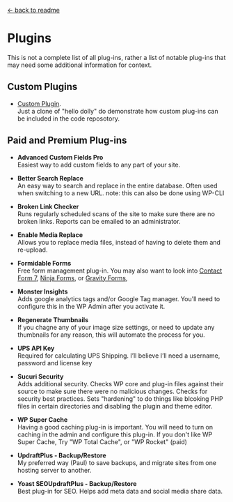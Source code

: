 [&larr; back to readme](../readme.md)
# Plugins
This is not a complete list of all plug-ins, rather a list of notable plug-ins that may need some additional information for context.


## Custom Plugins

* [Custom Plugin](https://github.com/paulstroot/wordpress_starter/tree/main/src/wp-content/plugins/ocupop-custom).<br/>
Just a clone of "hello dolly" do demonstrate how custom plug-ins can be included in the code reposotory.

## Paid and Premium Plug-ins

* **Advanced Custom Fields Pro**\
Easiest way to add custom fields to any part of your site.

* **Better Search Replace**\
An easy way to search and replace in the entire database. Often used when switching to a new URL. note: this can also be done using WP-CLI

* **Broken Link Checker**\
Runs regularly scheduled scans of the site to make sure there are no broken links. Reports can be emailed to an administrator.

* **Enable Media Replace**\
Allows you to replace media files, instead of having to delete them and re-upload.

* **Formidable Forms**\
Free form management plug-in. You may also want to look into [Contact Form 7](https://wordpress.org/plugins/contact-form-7/), [Ninja Forms](https://wordpress.org/plugins/ninja-forms/), or [Gravity Forms](https://www.gravityforms.com/),

* **Monster Insights** \
Adds google analytics tags and/or Google Tag manager. You'll need to configure this in the WP Admin after you activate it.

* **Regenerate Thumbnails** \
If you chagne any of your image size settings, or need to update any thumbnails for any reason, this will automate the process for you.

* **UPS API Key** \
Required for calculating UPS Shipping. I’ll believe I’ll need a username, password and license key

* **Sucuri Security** \
Adds additional security. Checks WP core and plug-in files against their source to make sure there were no malicious changes. Checks for security best practices. Sets "hardening" to do things like blcoking PHP files in certain directories and disabling the plugin and theme editor.

* **WP Super Cache** \
Having a good caching plug-in is important. You will need to turn on caching in the admin and configure this plug-in. If you don't like WP Super Cache, Try "WP Total Cache", or "WP Rocket" (paid)

* **UpdraftPlus - Backup/Restore** \
My preferred way (Paul) to save backups, and migrate sites from one hosting server to another.

* **Yoast SEOUpdraftPlus - Backup/Restore** \
Best plug-in for SEO. Helps add meta data and social media share data.


